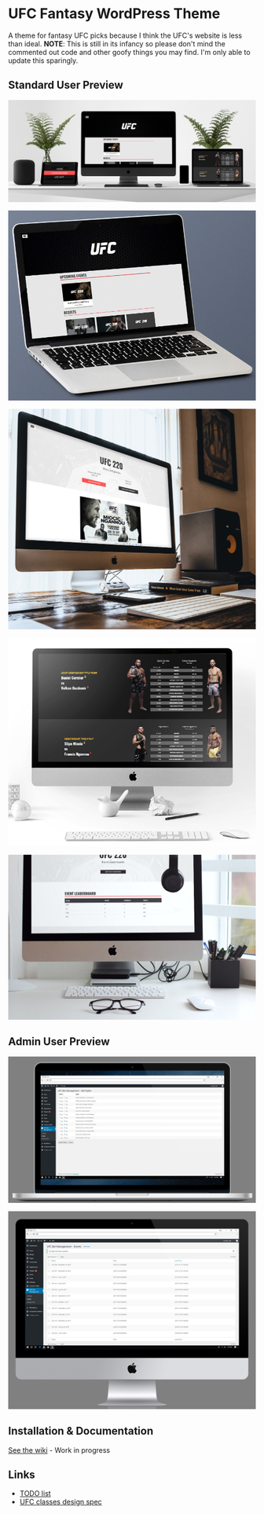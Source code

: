 # UFC Fantasy WordPress Theme

A theme for fantasy UFC picks because I think the UFC's website is less than ideal.  **NOTE**: This is still in its infancy so please don't mind the commented out code and other goofy things you may find.  I'm only able to update this sparingly.

## Standard User Preview

![alt text](/mockups/multi.jpg "preview")

![alt text](/mockups/home.jpg "preview 2")

![alt text](/mockups/event.jpg "preview 3")

![alt text](/mockups/event2.jpg "preview 4")

![alt text](/mockups/leaderboard.jpg "preview 5")

## Admin User Preview

![alt text](/mockups/admin-edit-rights.jpg "preview 6")

![alt text](/mockups/admin-events.jpg "preview 7")

## Installation & Documentation

[See the wiki](https://github.com/danxfisher/UFC-Fantasy-WordPress-Theme/wiki) - Work in progress

## Links

* [TODO list](/TODO%20-%20Log.md)
* [UFC classes design spec](/FUNCTIONS.md)
